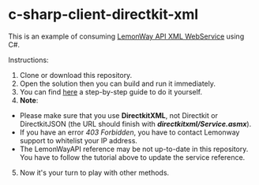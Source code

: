 # c-sharp-client-directkit-xml

This is an example of consuming [LemonWay API XML WebService](http://documentation.lemonway.fr/api-en) using C#.

Instructions:

 1. Clone or download this repository.
 2. Open the solution then you can build and run it immediately.
 3. You can find [here](http://documentation.lemonway.fr/pr/tutorials/net-tutorials/net-tutorial-consume-api-xml-webservice) a step-by-step guide to do it yourself.
 4. **Note**:
  - Please make sure that you use **DirectkitXML**, not Directkit or DirectkitJSON (the URL should finish with **_directkitxml/Service.asmx_**).
  - If you have an error _403 Forbidden_, you have to contact Lemonway support to whitelist your IP address.
  - The LemonWayAPI reference may be not up-to-date in this repository. You have to follow the tutorial above to update the service reference.
 5. Now it's your turn to play with other methods.
